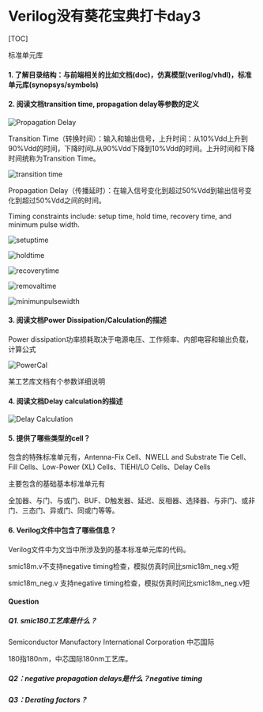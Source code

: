# Verilog没有葵花宝典打卡day3

[TOC]

标准单元库

#### 1. 了解目录结构：与前端相关的比如文档(doc)，仿真模型(verilog/vhdl)，标准单元库(synopsys/symbols)



#### 2. 阅读文档transition time, propagation delay等参数的定义

![Propagation Delay](https://wx2.sinaimg.cn/large/006C4SD7ly1g2dtqwlevcj30h506r747.jpg)

Transition Time（转换时间）：输入和输出信号，上升时间：从10%Vdd上升到90%Vdd的时间，下降时间L从90%Vdd下降到10%Vdd的时间。上升时间和下降时间统称为Transition Time。

![transition time](https://wx3.sinaimg.cn/large/006C4SD7ly1g2dts5zuxnj30hl066aa0.jpg)

Propagation Delay（传播延时）：在输入信号变化到超过50%Vdd到输出信号变化到超过50%Vdd之间的时间。

Timing constraints include: setup time, hold time, recovery time, and minimum pulse width.

![setuptime](https://ws1.sinaimg.cn/large/006C4SD7ly1g2dueh40enj30gq06igli.jpg)



![holdtime](https://wx1.sinaimg.cn/large/006C4SD7ly1g2dueh1ke7j30gm06ia9y.jpg)

![recoverytime](https://ws2.sinaimg.cn/large/006C4SD7ly1g2dujj00dyj30gu06mmx3.jpg)

![removaltime](https://ws1.sinaimg.cn/large/006C4SD7ly1g2dukpivylj30gl06umx3.jpg)

![minimunpulsewidth](https://wx2.sinaimg.cn/large/006C4SD7ly1g2dum328vij30go05xdfr.jpg)



#### 3. 阅读文档Power Dissipation/Calculation的描述

Power dissipation功率损耗取决于电源电压、工作频率、内部电容和输出负载，计算公式

![PowerCal](https://wx4.sinaimg.cn/large/006C4SD7ly1g2dux8lflij30es028mx1.jpg)

某工艺库文档有个参数详细说明

#### 4. 阅读文档Delay calculation的描述

![Delay Calculation](https://ws2.sinaimg.cn/large/006C4SD7ly1g2duwafrxxj30ge03gt8l.jpg)

#### 5. 提供了哪些类型的cell？

包含的特殊标准单元有，Antenna-Fix Cell、NWELL and Substrate Tie Cell、Fill Cells、Low-Power (XL) Cells、TIEHI/LO Cells、Delay Cells

主要包含的基础基本标准单元有

全加器、与门、与或门、BUF、D触发器、延迟、反相器、选择器、与非门、或非门、三态门、异或门、同或门等等。

#### 6. Verilog文件中包含了哪些信息？

Verilog文件中为文当中所涉及到的基本标准单元库的代码。

smic18m.v不支持negative timing检查，模拟仿真时间比smic18m_neg.v短

smic18m_neg.v 支持negative timing检查，模拟仿真时间比smic18m_neg.v短

#### Question

##### Q1. smic180工艺库是什么？

Semiconductor Manufactory International Corporation 中芯国际

180指180nm，中芯国际180nm工艺库。

##### Q2：negative propagation delays是什么？negative timing



##### Q3：Derating factors？

